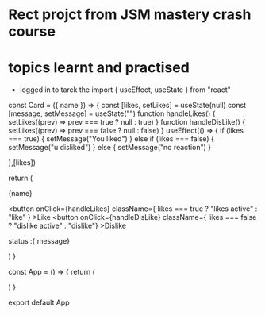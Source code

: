 # Rect projct from JSM mastery crash course 
# topics learnt and practised
 - logged in to tarck the 
import { useEffect, useState } from "react"

const Card = ({ name }) => {
  const [likes, setLikes] = useState(null)
  const [message, setMessage] = useState("")
  function handleLikes() {
    setLikes((prev) => prev === true ? null : true)
  }
  function handleDisLike() {
    setLikes((prev) => prev === false ? null : false)
  }
  useEffect(() => {
    if (likes === true) {
      setMessage("You liked")
    } else if (likes === false) {
      setMessage("u disliked")
    } else {
      setMessage("no reaction")
    }
    
},[likes])


  return (
    <div className="card">
      <p>{name}</p>
      <button onClick={handleLikes}
        className={
        likes === true ? "likes active" : "like"
      }
      >Like</button>
      <button onClick={handleDisLike}
        className={
          likes === false ? "dislike active" : "dislike"}
      >Dislike</button>
      <p>status :{ message}</p>
    </div>
  )
}

const App = () => {
  return (
    <div>
      <Card name="Avatar" />
      <Card name="Star Kings" />
      <Card name="Lion kings" />
    </div>
  )
}

export default App

